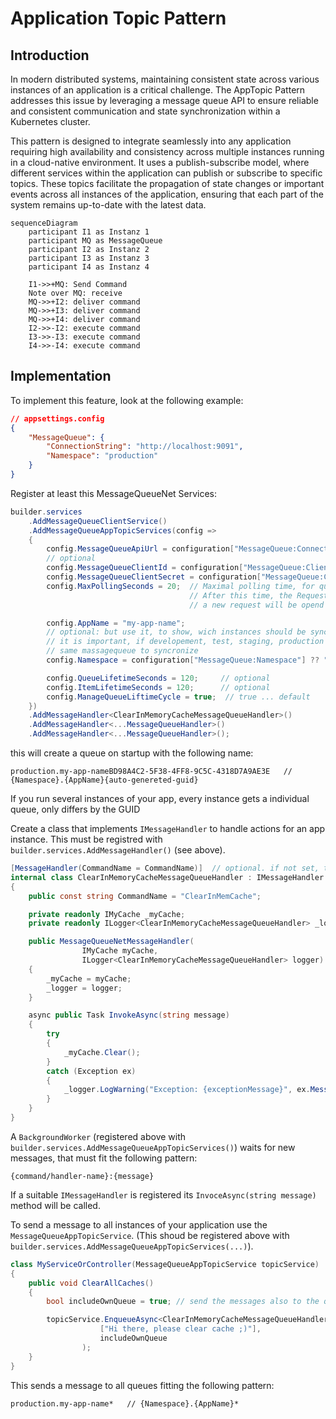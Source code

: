 # Application Topic Pattern

## Introduction

In modern distributed systems, maintaining consistent state across various instances of an application is a critical challenge. The AppTopic Pattern addresses this issue by leveraging a message queue API to ensure reliable and consistent communication and state synchronization within a Kubernetes cluster.

This pattern is designed to integrate seamlessly into any application requiring high availability and consistency across multiple instances running in a cloud-native environment. It uses a publish-subscribe model, where different services within the application can publish or subscribe to specific topics. These topics facilitate the propagation of state changes or important events across all instances of the application, ensuring that each part of the system remains up-to-date with the latest data.

```mermaid
sequenceDiagram
    participant I1 as Instanz 1
    participant MQ as MessageQueue
    participant I2 as Instanz 2
    participant I3 as Instanz 3
    participant I4 as Instanz 4

    I1->>+MQ: Send Command
    Note over MQ: receive
    MQ->>+I2: deliver command
    MQ->>+I3: deliver command
    MQ->>+I4: deliver command
    I2->>-I2: execute command
    I3->>-I3: execute command
    I4->>-I4: execute command
```

## Implementation

To implement this feature, look at the following example:

```json
// appsettings.config
{
    "MessageQueue": {
        "ConnectionString": "http://localhost:9091",
        "Namespace": "production"
    }
}
```

Register at least this MessageQueueNet Services:

```csharp
builder.services
    .AddMessageQueueClientService()
    .AddMessageQueueAppTopicServices(config =>
    {
        config.MessageQueueApiUrl = configuration["MessageQueue:ConnectionString"] ?? "";
        // optional
        config.MessageQueueClientId = configuration["MessageQueue:ClientId"] ?? "";
        config.MessageQueueClientSecret = configuration["MessageQueue:ClientSecret"] ?? "";
        config.MaxPollingSeconds = 20;  // Maximal polling time, for query new items.
                                        // After this time, the Requests end and
                                        // a new request will be opend

        config.AppName = "my-app-name";
        // optional: but use it, to show, wich instances should be syncronized.
        // it is important, if developement, test, staging, production instances use the
        // same massagequeue to syncronize
        config.Namespace = configuration["MessageQueue:Namespace"] ?? "";

        config.QueueLifetimeSeconds = 120;     // optional
        config.ItemLifetimeSeconds = 120;      // optional
        config.ManageQueueLiftimeCycle = true;  // true ... default
    })
    .AddMessageHandler<ClearInMemoryCacheMessageQueueHandler>()
    .AddMessageHandler<...MessageQueueHandler>()
    .AddMessageHandler<...MessageQueueHandler>();
```

this will create a queue on startup with the following name:

```
production.my-app-nameBD98A4C2-5F38-4FF8-9C5C-4318D7A9AE3E   // {Namespace}.{AppName}{auto-genereted-guid}
```

If you run several instances of your app, every instance gets a individual queue, only differs by the GUID

Create a class that implements `IMessageHandler` to handle actions for an app instance.
This must be registred with `builder.services.AddMessageHandler()` (see above).

```csharp
[MessageHandler(CommandName = CommandName)]  // optional. if not set, the command Name will be the name of the class. Use olny letters and numbers here
internal class ClearInMemoryCacheMessageQueueHandler : IMessageHandler
{
    public const string CommandName = "ClearInMemCache";

    private readonly IMyCache _myCache;
    private readonly ILogger<ClearInMemoryCacheMessageQueueHandler> _logger;

    public MessageQueueNetMessageHandler(
                IMyCache myCache,
                ILogger<ClearInMemoryCacheMessageQueueHandler> logger)
    {
        _myCache = myCache;
        _logger = logger;
    }

    async public Task InvokeAsync(string message)
    {
        try
        {
            _myCache.Clear();
        }
        catch (Exception ex)
        {
            _logger.LogWarning("Exception: {exceptionMessage}", ex.Message);
        }
    }
}
```

A `BackgroundWorker` (registered above with `builder.services.AddMessageQueueAppTopicServices()`) waits for new messages, that must fit the following pattern:

```
{command/handler-name}:{message}
```

If a suitable `IMessageHandler` is registered its `InvoceAsync(string message)` method will be called.

To send a message to all instances of your application use the `MessageQueueAppTopicService`.
(This shoud be registered above with `builder.services.AddMessageQueueAppTopicServices(...)`).

```csharp
class MyServiceOrController(MessageQueueAppTopicService topicService)
{
    public void ClearAllCaches()
    {
        bool includeOwnQueue = true; // send the messages also to the queue of the current instance

        topicService.EnqueueAsync<ClearInMemoryCacheMessageQueueHandler>(
                    ["Hi there, please clear cache ;)"],
                    includeOwnQueue
                );
    }
}
```

This sends a message to all queues fitting the following pattern:

```
production.my-app-name*   // {Namespace}.{AppName}*
```
